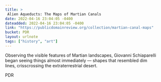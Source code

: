 ```yaml
---
title: > 
 Alien Aqueducts: The Maps of Martian Canals
date: 2022-04-16 23:04:05 -0400
dateadded: 2022-04-16 23:04:05 -0400
link: "https://publicdomainreview.org/collection/martian-canal-maps"
bucket: PDR
layout: urlnote
tags: ["history", "art"]
--- 
```

Observing the visible features of Martian landscapes, Giovanni Schiaparelli began seeing things almost immediately — shapes that resembled dim lines, crisscrossing the extraterrestrial desert. 
 <!-- end excerpt --> 
<div class='bucket'><a class='internal-link' src='_notes/buckets/PDR'>PDR</a></div> 
